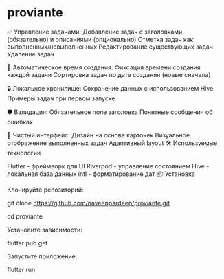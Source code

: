# proviante

✅ Управление задачами:
Добавление задач с заголовками (обязательно) и описаниями (опционально)
Отметка задач как выполненных/невыполненных
Редактирование существующих задач
Удаление задач


📅 Автоматическое время создания:
Фиксация времени создания каждой задачи
Сортировка задач по дате создания (новые сначала)



🔒 Локальное хранилище:
Сохранение данных с использованием Hive
Примеры задач при первом запуске


🛡️ Валидация:
Обязательное поле заголовка
Понятные сообщения об ошибках


🎨 Чистый интерфейс:
Дизайн на основе карточек
Визуальное отображение выполненных задач
Адаптивный layout
🛠️ Используемые технологии

Flutter - фреймворк для UI
Riverpod - управление состоянием
Hive - локальная база данных
intl - форматирование дат
📦 Установка


Клонируйте репозиторий:


git clone https://github.com/naveenpardeep/proviante.git



cd proviante

Установите зависимости:


flutter pub get


Запустите приложение:


flutter run
